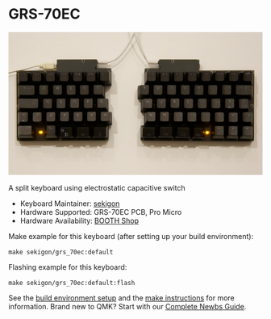 # GRS-70EC

![grs_70ec](https://raw.githubusercontent.com/sekigon-gonnoc/GRS-70EC-doc/master/img/GRS-70EC.JPG)

A split keyboard using electrostatic capacitive switch

* Keyboard Maintainer: [sekigon](https://github.com/sekigon-gonnoc)
* Hardware Supported: GRS-70EC PCB, Pro Micro
* Hardware Availability: [BOOTH Shop](https://nogikes.booth.pm/items/2626903)

Make example for this keyboard (after setting up your build environment):

    make sekigon/grs_70ec:default

Flashing example for this keyboard:

    make sekigon/grs_70ec:default:flash

See the [build environment setup](https://docs.qmk.fm/#/getting_started_build_tools) and the [make instructions](https://docs.qmk.fm/#/getting_started_make_guide) for more information. Brand new to QMK? Start with our [Complete Newbs Guide](https://docs.qmk.fm/#/newbs).
